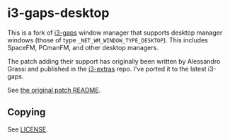 # i3-gaps-desktop

This is a fork of [i3-gaps](README.gaps.md) window manager that supports desktop
manager windows (those of type `_NET_WM_WINDOW_TYPE_DESKTOP`). This includes
SpaceFM, PCmanFM, and other desktop managers.

The patch adding their support has originally been written by Alessandro Grassi
and published in the [i3-extras](https://github.com/ashinkarov/i3-extras) repo.
I've ported it to the latest i3-gaps.

See [the original patch README](README.desktop.md).

## Copying

See [LICENSE](LICENSE).
